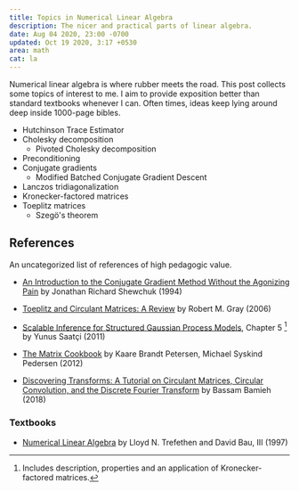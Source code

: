 ```yaml
---
title: Topics in Numerical Linear Algebra
description: The nicer and practical parts of linear algebra.
date: Aug 04 2020, 23:00 -0700
updated: Oct 19 2020, 3:17 +0530
area: math
cat: la
---
```


Numerical linear algebra is where rubber meets the road. This
post collects some topics of interest to me. I aim to provide exposition
better than standard textbooks whenever I can. Often times, ideas keep
lying around deep inside 1000-page bibles.

- Hutchinson Trace Estimator
- Cholesky decomposition
  - Pivoted Cholesky decomposition
- Preconditioning
- Conjugate gradients
  - Modified Batched Conjugate Gradient Descent
- Lanczos tridiagonalization
- Kronecker-factored matrices
- Toeplitz matrices
  - Szegö's theorem

## References

An uncategorized list of references of high pedagogic value.

- [An Introduction to the Conjugate Gradient Method Without the Agonizing Pain](https://www.cs.cmu.edu/~quake-papers/painless-conjugate-gradient.pdf) by Jonathan Richard Shewchuk (1994)

- [Toeplitz and Circulant Matrices: A Review](https://www.nowpublishers.com/article/Details/CIT-006) by Robert M. Gray (2006)

- [Scalable Inference for Structured Gaussian Process Models](http://mlg.eng.cam.ac.uk/pub/pdf/Saa11.pdf), Chapter 5 [^a] by Yunus Saatçi (2011)

- [The Matrix Cookbook](https://www.math.uwaterloo.ca/~hwolkowi/matrixcookbook.pdf) by Kaare Brandt Petersen, Michael Syskind Pedersen (2012)

- [Discovering Transforms: A Tutorial on Circulant Matrices, Circular Convolution, and the Discrete Fourier Transform](https://arxiv.org/abs/1805.05533) by Bassam Bamieh (2018)

### Textbooks

- [Numerical Linear Algebra](http://people.maths.ox.ac.uk/~trefethen/text.html) by Lloyd N. Trefethen and David Bau, III (1997)

[^a]: Includes description, properties and an application of Kronecker-factored matrices.

